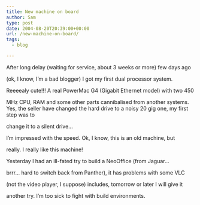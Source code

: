 ```yaml
---
title: New machine on board
author: Sam
type: post
date: 2004-08-20T20:39:00+00:00
url: /new-machine-on-board/
tags:
  - blog

---
```

After long delay (waiting for service, about 3 weeks or more) few days ago
  
(ok, I know, I&#8217;m a bad blogger) I got my first dual processor system.
  
Reeeealy cute!!! A real PowerMac G4 (Gigabit Ethernet model) with two 450
  
MHz CPU, RAM and some other parts cannibalised from another systems. Yes, the seller have changed the hard drive to a noisy 20 gig one, my first step was to
  
change it to a silent drive&#8230;

I&#8217;m impressed with the speed. Ok, I know, this is an old machine, but
  
really. I really like this machine!

Yesterday I had an ill-fated try to build a NeoOffice (from Jaguar&#8230;
  
brrr&#8230; hard to switch back from Panther), it has problems with some VLC
  
(not the video player, I suppose) includes, tomorrow or later I will give it
  
another try. I&#8217;m too sick to fight with build environments.

